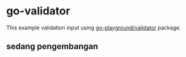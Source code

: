 # go-validator
This example validation input using [go-playground/validator](https://github.com/go-playground/validator) package.

## sedang pengembangan